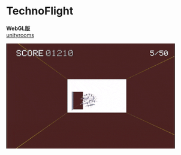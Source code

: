 # TechnoFlight

<b>WebGL版</b><br>
[unityrooms](https://github.com/redjp/TechnoFlight.git)

![alt](image.gif)
